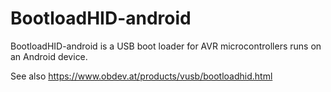 BootloadHID-android
=============
BootloadHID-android is a USB boot loader for AVR microcontrollers runs on an Android device.

See also https://www.obdev.at/products/vusb/bootloadhid.html
